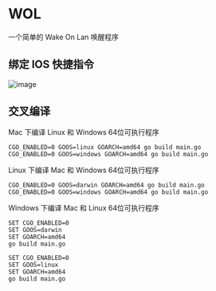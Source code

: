 # WOL
一个简单的 Wake On Lan 唤醒程序

## 绑定 IOS 快捷指令
![image](https://mikuac.com/images/github_wol.jpg)

## 交叉编译

Mac 下编译 Linux 和 Windows 64位可执行程序
```shell
CGO_ENABLED=0 GOOS=linux GOARCH=amd64 go build main.go
CGO_ENABLED=0 GOOS=windows GOARCH=amd64 go build main.go
```

Linux 下编译 Mac 和 Windows 64位可执行程序
```shell
CGO_ENABLED=0 GOOS=darwin GOARCH=amd64 go build main.go
CGO_ENABLED=0 GOOS=windows GOARCH=amd64 go build main.go
```

Windows 下编译 Mac 和 Linux 64位可执行程序
```shell
SET CGO_ENABLED=0
SET GOOS=darwin
SET GOARCH=amd64
go build main.go

SET CGO_ENABLED=0
SET GOOS=linux
SET GOARCH=amd64
go build main.go
```
